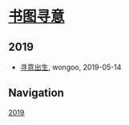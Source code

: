 # [书图寻意](http://shutuxunyi.sisopipo.com)

## 2019
* [寻意出生](/xunyi/2019/20190528-the-birth-of-xunyi), wongoo, 2019-05-14

## Navigation
[2019](/xunyi/2019/)
